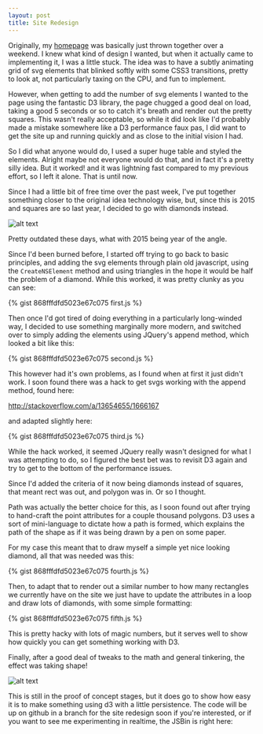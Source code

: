 ```yaml
---
layout: post
title: Site Redesign
---
```


Originally, my [homepage](http://jordanrobinson.co.uk) was basically just thrown together over a weekend. I knew what kind of design I wanted, but when it actually came to implementing it, I was a little stuck. The idea was to have a subtly animating grid of svg elements that blinked softly with some CSS3 transitions, pretty to look at, not particularly taxing on the CPU, and fun to implement.

However, when getting to add the number of svg elements I wanted to the page using the fantastic D3 library, the page chugged a good deal on load, taking a good 5 seconds or so to catch it's breath and render out the pretty squares. This wasn't really acceptable, so while it did look like I'd probably made a mistake somewhere like a D3 performance faux pas, I did want to get the site up and running quickly and as close to the initial vision I had.

So I did what anyone would do, I used a super huge table and styled the elements. Alright maybe not everyone would do that, and in fact it's a pretty silly idea. But it worked! and it was lightning fast compared to my previous effort, so I left it alone. That is until now.

Since I had a little bit of free time over the past week, I've put together something closer to the original idea technology wise, but, since this is 2015 and squares are so last year, I decided to go with diamonds instead.

![alt text](http://blog.jordanrobinson.co.uk/public/images/squares.png "A css based square effect")

Pretty outdated these days, what with 2015 being year of the angle.

Since I'd been burned before, I started off trying to go back to basic principles, and adding the svg elements through plain old javascript, using the <code>CreateNSElement</code> method and using triangles in the hope it would be half the problem of a diamond. While this worked, it was pretty clunky as you can see:

{% gist 868fffdfd5023e67c075 first.js %}

Then once I'd got tired of doing everything in a particularly long-winded way, I decided to use something marginally more modern, and switched over to simply adding the elements using JQuery's append method, which looked a bit like this:

{% gist 868fffdfd5023e67c075 second.js %}

This however had it's own problems, as I found when at first it just didn't work. I soon found there was a hack to get svgs working with the append method, found here:

http://stackoverflow.com/a/13654655/1666167

and adapted slightly here:

{% gist 868fffdfd5023e67c075 third.js %}

While the hack worked, it seemed JQuery really wasn't designed for what I was attempting to do, so I figured the best bet was to revisit D3 again and try to get to the bottom of the performance issues.

Since I'd added the criteria of it now being diamonds instead of squares, that meant rect was out, and polygon was in. Or so I thought.

Path was actually the better choice for this, as I soon found out after trying to hand-craft the point attributes for a couple thousand polygons. D3 uses a sort of mini-language to dictate how a path is formed, which explains the path of the shape as if it was being drawn by a pen on some paper.

For my case this meant that to draw myself a simple yet nice looking diamond, all that was needed was this:

{% gist 868fffdfd5023e67c075 fourth.js %}

Then, to adapt that to render out a similar number to how many rectangles we currently have on the site we just have to update the attributes in a loop and draw lots of diamonds, with some simple formatting:

{% gist 868fffdfd5023e67c075 fifth.js %}

This is pretty hacky with lots of magic numbers, but it serves well to show how quickly you can get something working with D3.

Finally, after a good deal of tweaks to the math and general tinkering, the effect was taking shape!

![alt text](http://blog.jordanrobinson.co.uk/public/images/diamonds.png "A d3 and css based diamond effect")

This is still in the proof of concept stages, but it does go to show how easy it is to make something using d3 with a little persistence. The code will be up on github in a branch for the site redesign soon if you're interested, or if you want to see me experimenting in realtime, the JSBin is right here: 